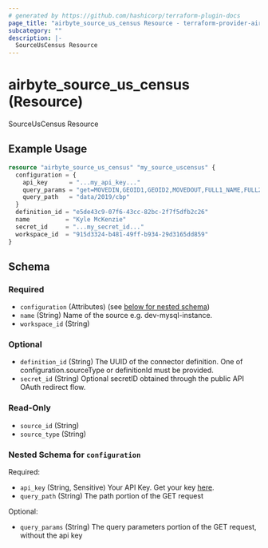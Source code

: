 ```yaml
---
# generated by https://github.com/hashicorp/terraform-plugin-docs
page_title: "airbyte_source_us_census Resource - terraform-provider-airbyte"
subcategory: ""
description: |-
  SourceUsCensus Resource
---
```


# airbyte_source_us_census (Resource)

SourceUsCensus Resource

## Example Usage

```terraform
resource "airbyte_source_us_census" "my_source_uscensus" {
  configuration = {
    api_key      = "...my_api_key..."
    query_params = "get=MOVEDIN,GEOID1,GEOID2,MOVEDOUT,FULL1_NAME,FULL2_NAME,MOVEDNET&for=county:*"
    query_path   = "data/2019/cbp"
  }
  definition_id = "e5de43c9-07f6-43cc-82bc-2f7f5dfb2c26"
  name          = "Kyle McKenzie"
  secret_id     = "...my_secret_id..."
  workspace_id  = "915d3324-b481-49ff-b934-29d3165dd859"
}
```

<!-- schema generated by tfplugindocs -->
## Schema

### Required

- `configuration` (Attributes) (see [below for nested schema](#nestedatt--configuration))
- `name` (String) Name of the source e.g. dev-mysql-instance.
- `workspace_id` (String)

### Optional

- `definition_id` (String) The UUID of the connector definition. One of configuration.sourceType or definitionId must be provided.
- `secret_id` (String) Optional secretID obtained through the public API OAuth redirect flow.

### Read-Only

- `source_id` (String)
- `source_type` (String)

<a id="nestedatt--configuration"></a>
### Nested Schema for `configuration`

Required:

- `api_key` (String, Sensitive) Your API Key. Get your key <a href="https://api.census.gov/data/key_signup.html">here</a>.
- `query_path` (String) The path portion of the GET request

Optional:

- `query_params` (String) The query parameters portion of the GET request, without the api key


